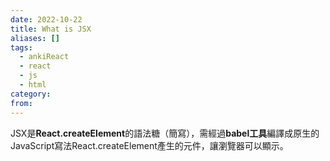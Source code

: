 ```yaml
---
date: 2022-10-22
title: What is JSX
aliases: []
tags:
  - ankiReact
  - react
  - js
  - html
category: 
from: 
---
```


JSX是**React.createElement**的語法糖（簡寫），需經過**babel工具**編譯成原生的JavaScript寫法React.createElement產生的元件，讓瀏覽器可以顯示。
